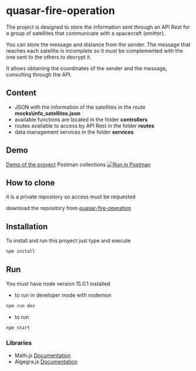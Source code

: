 # quasar-fire-operation

The project is designed to store the information sent through an API Rest for a group of satellites that communicate with a spacecraft (emitter).

You can store the message and distance from the sender. The message that reaches each satellite is incomplete so it must be complemented with the one sent to the others to decrypt it.

It allows obtaining the coordinates of the sender and the message, consulting through the API.
## Content
* JSON with the information of the satellites in the route **mocks\info_satellites.json**
* available functions are located  in the folder **controllers**
* routes available to access by API Rest   in the folder **routes**
* data management services in the folder **services**

## Demo
 [Demo of the proyect]()
 Postman collections [![Run in Postman](https://run.pstmn.io/button.svg)](https://app.getpostman.com/run-collection/17377934-3a0c0029-8d11-4d8b-aaf0-4563639bc3ab?action=collection%2Ffork&collection-url=entityId%3D17377934-3a0c0029-8d11-4d8b-aaf0-4563639bc3ab%26entityType%3Dcollection%26workspaceId%3D9b0bb078-e20e-47a9-9c36-5770fbd804c1)

## How to clone
it is a private repository so access must be requested

download the repository from [quasar-fire-operation](https://github.com/Jessroa3/quasar-fire-operation.git)

## Installation
To install and run this proyect just type and execute
```bash
npm install
```

## Run
You must have node version 15.0.1 installed

* to run in developer mode with nodemon 

```bash
npm run dev
```

* to run 

```bash
npm start
```

### Libraries
* Math.js [Documentation](https://mathjs.org/index.html)
* Algegra.js [Documentation](https://algebra.js.org/)
